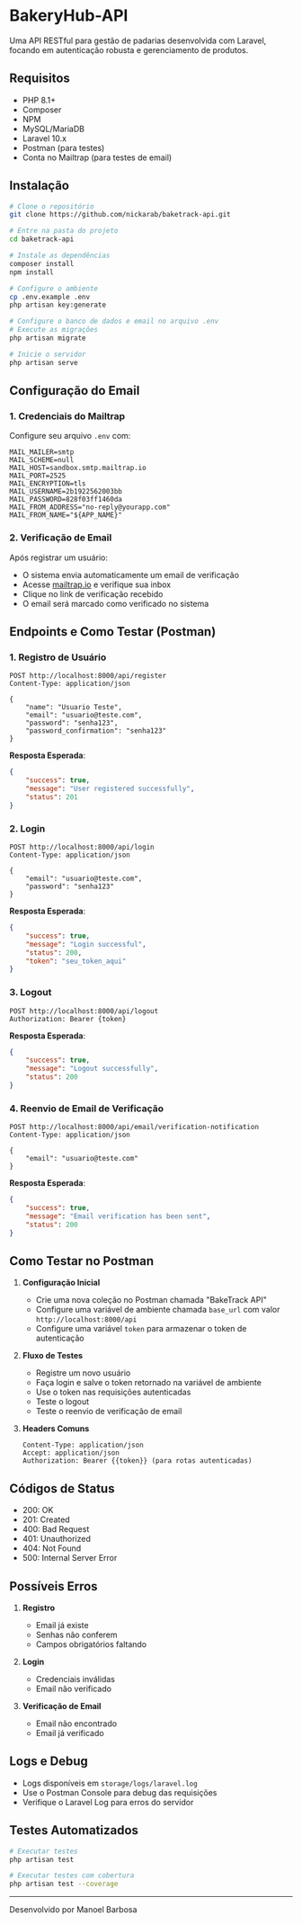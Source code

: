 # BakeryHub-API

Uma API RESTful para gestão de padarias desenvolvida com Laravel, focando em autenticação robusta e gerenciamento de produtos.

## Requisitos
- PHP 8.1+
- Composer
- NPM
- MySQL/MariaDB
- Laravel 10.x
- Postman (para testes)
- Conta no Mailtrap (para testes de email)

## Instalação

```bash
# Clone o repositório
git clone https://github.com/nickarab/baketrack-api.git

# Entre na pasta do projeto
cd baketrack-api

# Instale as dependências
composer install
npm install

# Configure o ambiente
cp .env.example .env
php artisan key:generate

# Configure o banco de dados e email no arquivo .env
# Execute as migrações
php artisan migrate

# Inicie o servidor
php artisan serve
```

## Configuração do Email

### 1. Credenciais do Mailtrap
Configure seu arquivo `.env` com:
```dotenv
MAIL_MAILER=smtp
MAIL_SCHEME=null
MAIL_HOST=sandbox.smtp.mailtrap.io
MAIL_PORT=2525
MAIL_ENCRYPTION=tls
MAIL_USERNAME=2b1922562003bb
MAIL_PASSWORD=828f03ff1460da
MAIL_FROM_ADDRESS="no-reply@yourapp.com"
MAIL_FROM_NAME="${APP_NAME}"
```

### 2. Verificação de Email
Após registrar um usuário:
- O sistema envia automaticamente um email de verificação
- Acesse [mailtrap.io](https://mailtrap.io) e verifique sua inbox
- Clique no link de verificação recebido
- O email será marcado como verificado no sistema

## Endpoints e Como Testar (Postman)

### 1. Registro de Usuário
```
POST http://localhost:8000/api/register
Content-Type: application/json

{
    "name": "Usuario Teste",
    "email": "usuario@teste.com",
    "password": "senha123",
    "password_confirmation": "senha123"
}
```

**Resposta Esperada**:
```json
{
    "success": true,
    "message": "User registered successfully",
    "status": 201
}
```

### 2. Login
```
POST http://localhost:8000/api/login
Content-Type: application/json

{
    "email": "usuario@teste.com",
    "password": "senha123"
}
```

**Resposta Esperada**:
```json
{
    "success": true,
    "message": "Login successful",
    "status": 200,
    "token": "seu_token_aqui"
}
```

### 3. Logout
```
POST http://localhost:8000/api/logout
Authorization: Bearer {token}
```

**Resposta Esperada**:
```json
{
    "success": true,
    "message": "Logout successfully",
    "status": 200
}
```

### 4. Reenvio de Email de Verificação
```
POST http://localhost:8000/api/email/verification-notification
Content-Type: application/json

{
    "email": "usuario@teste.com"
}
```

**Resposta Esperada**:
```json
{
    "success": true,
    "message": "Email verification has been sent",
    "status": 200
}
```

## Como Testar no Postman

1. **Configuração Inicial**
   - Crie uma nova coleção no Postman chamada "BakeTrack API"
   - Configure uma variável de ambiente chamada `base_url` com valor `http://localhost:8000/api`
   - Configure uma variável `token` para armazenar o token de autenticação

2. **Fluxo de Testes**
   - Registre um novo usuário
   - Faça login e salve o token retornado na variável de ambiente
   - Use o token nas requisições autenticadas
   - Teste o logout
   - Teste o reenvio de verificação de email

3. **Headers Comuns**
   ```
   Content-Type: application/json
   Accept: application/json
   Authorization: Bearer {{token}} (para rotas autenticadas)
   ```

## Códigos de Status
- 200: OK
- 201: Created
- 400: Bad Request
- 401: Unauthorized
- 404: Not Found
- 500: Internal Server Error

## Possíveis Erros

1. **Registro**
   - Email já existe
   - Senhas não conferem
   - Campos obrigatórios faltando

2. **Login**
   - Credenciais inválidas
   - Email não verificado

3. **Verificação de Email**
   - Email não encontrado
   - Email já verificado

## Logs e Debug
- Logs disponíveis em `storage/logs/laravel.log`
- Use o Postman Console para debug das requisições
- Verifique o Laravel Log para erros do servidor

## Testes Automatizados
```bash
# Executar testes
php artisan test

# Executar testes com cobertura
php artisan test --coverage
```

---
Desenvolvido por Manoel Barbosa
